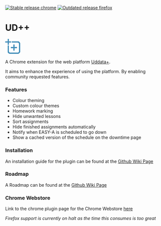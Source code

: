 
[![Stable release chrome](https://img.shields.io/badge/Chrome-1.7.5-brightgreen.svg)](https://chrome.google.com/webstore/detail/ud++/pmlnbmnelhhofakfihcfjiemklhncdin) [![Outdated release firefox](https://img.shields.io/badge/Firefox-1.0-red.svg)](https://addons.mozilla.org/da/firefox/addon/ud/?src=cb-dl-created)

# UD++
![UD++ logo](./resources/icons/icon48.png)

A Chrome extension for the web platform [Uddata+](https://www.uddataplus.dk).

It aims to enhance the experience of using the platform. By enabling community requested features.

### Features
 - Colour theming
 - Custom colour themes
 - Homework marking
 - Hide unwanted lessons
 - Sort assignments
 - Hide finished assignments automatically
 - Notify when EASY-A is scheduled to go down
 - Show a cached version of the schedule on the downtime page

### Installation

An installation guide for the plugin can be found at the [Github Wiki Page](https://github.com/Benjadahl/UddataPlus-Plus/wiki/Install-guide)

### Roadmap
A Roadmap can be found at the [Github Wiki Page](https://github.com/Benjadahl/UDPlus-Plus/wiki/Roadmap)

### Chrome Webstore

Link to the chrome plugin page for the Chrome Webstore [here](https://chrome.google.com/webstore/detail/ud++/pmlnbmnelhhofakfihcfjiemklhncdin?hl=da&authuser=1)

_Firefox support is currently on halt as the time this consumes is too great_
